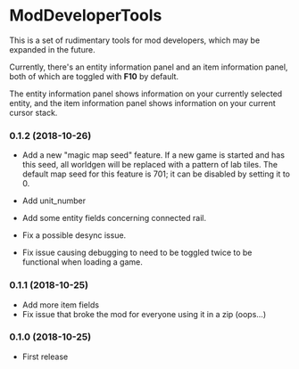 # ModDeveloperTools

This is a set of rudimentary tools for mod developers, which may be expanded in the future.

Currently, there's an entity information panel and an item information panel, both of which are toggled with **F10** 
by default.

The entity information panel shows information on your currently selected entity, and the item information panel
shows information on your current cursor stack.

### 0.1.2 (2018-10-26)
 * Add a new "magic map seed" feature.  If a new game is started and has this seed, all worldgen will be replaced with
   a pattern of lab tiles.  The default map seed for this feature is 701; it can be disabled by setting it to 0.
 * Add unit_number
 * Add some entity fields concerning connected rail.

 * Fix a possible desync issue.
 * Fix issue causing debugging to need to be toggled twice to be functional when loading a game.
 
### 0.1.1 (2018-10-25)
 
* Add more item fields
* Fix issue that broke the mod for everyone using it in a zip (oops...)

### 0.1.0 (2018-10-25)
 
* First release
